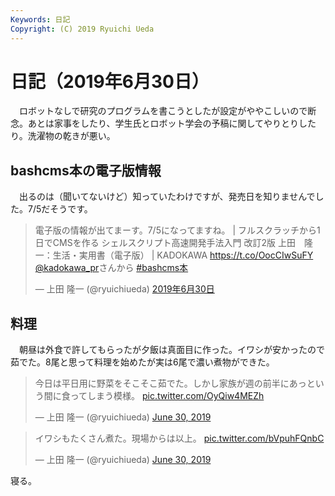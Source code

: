 ```yaml
---
Keywords: 日記
Copyright: (C) 2019 Ryuichi Ueda
---
```


# 日記（2019年6月30日）

　ロボットなしで研究のプログラムを書こうとしたが設定がややこしいので断念。あとは家事をしたり、学生氏とロボット学会の予稿に関してやりとりしたり。洗濯物の乾きが悪い。

## bashcms本の電子版情報

　出るのは（聞いてないけど）知っていたわけですが、発売日を知りませんでした。7/5だそうです。

<blockquote class="twitter-tweet" data-lang="ja"><p lang="ja" dir="ltr">電子版の情報が出てまーす。7/5になってますね。 | フルスクラッチから1日でCMSを作る シェルスクリプト高速開発手法入門 改訂2版 上田　隆一：生活・実用書（電子版） | KADOKAWA <a href="https://t.co/OocCIwSuFY">https://t.co/OocCIwSuFY</a> <a href="https://twitter.com/kadokawa_PR?ref_src=twsrc%5Etfw">@kadokawa_pr</a>さんから <a href="https://twitter.com/hashtag/bashcms%E6%9C%AC?src=hash&amp;ref_src=twsrc%5Etfw">#bashcms本</a></p>&mdash; 上田 隆一 (@ryuichiueda) <a href="https://twitter.com/ryuichiueda/status/1145145789804503041?ref_src=twsrc%5Etfw">2019年6月30日</a></blockquote>
<script async src="https://platform.twitter.com/widgets.js" charset="utf-8"></script>

## 料理

　朝昼は外食で許してもらったが夕飯は真面目に作った。イワシが安かったので茹でた。8尾と思って料理を始めたが実は6尾で濃い煮物ができた。

<blockquote class="twitter-tweet" data-partner="tweetdeck"><p lang="ja" dir="ltr">今日は平日用に野菜をそこそこ茹でた。しかし家族が週の前半にあっという間に食ってしまう模様。 <a href="https://t.co/OyQiw4MEZh">pic.twitter.com/OyQiw4MEZh</a></p>&mdash; 上田 隆一 (@ryuichiueda) <a href="https://twitter.com/ryuichiueda/status/1145326473101758464?ref_src=twsrc%5Etfw">June 30, 2019</a></blockquote>
<script async src="https://platform.twitter.com/widgets.js" charset="utf-8"></script>

<blockquote class="twitter-tweet" data-partner="tweetdeck"><p lang="ja" dir="ltr">イワシもたくさん煮た。現場からは以上。 <a href="https://t.co/bVpuhFQnbC">pic.twitter.com/bVpuhFQnbC</a></p>&mdash; 上田 隆一 (@ryuichiueda) <a href="https://twitter.com/ryuichiueda/status/1145326594065436673?ref_src=twsrc%5Etfw">June 30, 2019</a></blockquote>
<script async src="https://platform.twitter.com/widgets.js" charset="utf-8"></script>


寝る。
